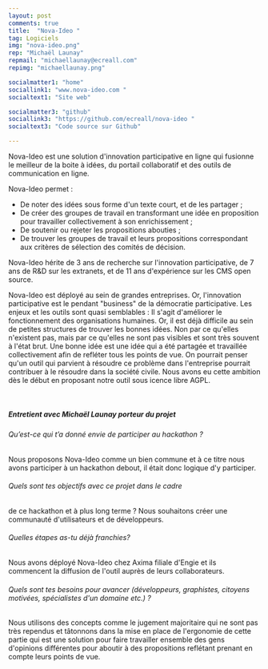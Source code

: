 ```yaml
---
layout: post
comments: true
title:  "Nova-Ideo "
tag: Logiciels
img: "nova-ideo.png"
rep: "Michaël Launay"
repmail: "michaellaunay@ecreall.com"
repimg: "michaellaunay.png"

socialmatter1: "home"
sociallink1: "www.nova-ideo.com "
socialtext1: "Site web"

socialmatter3: "github"
sociallink3: "https://github.com/ecreall/nova-ideo "
socialtext3: "Code source sur Github"

---
```


Nova-Ideo est une solution d'innovation participative en ligne qui fusionne le meilleur de la boite à idées, du portail collaboratif et des outils de communication en ligne.

Nova-Ideo permet : 
- De noter des idées sous forme d'un texte court, et de les partager ; 
- De créer des groupes de travail en transformant une idée en 
proposition pour travailler collectivement à son enrichissement ; 
- De soutenir ou rejeter les propositions abouties ; 
- De trouver les groupes de travail et leurs propositions correspondant aux critères de sélection des comités de décision. 

Nova-Ideo hérite de 3 ans de recherche sur l'innovation participative, de 7 ans de R&D sur les extranets, et de 11 ans d'expérience sur les CMS open source. 

Nova-Ideo est déployé au sein de grandes entreprises. Or, l'innovation participative est le pendant "business" de la démocratie participative. Les enjeux et les outils sont quasi semblables : Il s'agit d'améliorer le fonctionnement des organisations humaines. Or, il est déjà difficile au sein de petites structures de trouver les bonnes idées. Non par ce qu'elles n'existent pas, mais par ce qu'elles ne sont pas visibles et sont très souvent à l'état brut. Une bonne idée est une idée qui a été partagée et travaillée 
collectivement afin de refléter tous les points de vue. On pourrait penser qu'un outil qui parvient à résoudre ce problème dans l'entreprise pourrait contribuer à le résoudre dans la société civile. Nous avons eu cette ambition dès le début en proposant notre outil sous icence libre AGPL. 

<br>

##### Entretient avec Michaël Launay porteur du projet


###### Qu’est-ce qui t’a donné envie de participer au hackathon ? 
Nous proposons Nova-Ideo comme un bien commune et à ce titre nous avons participer à un hackathon debout, il était donc logique d'y participer. 

###### Quels sont tes objectifs avec ce projet dans le cadre 
de ce hackathon et à plus long terme ? 
Nous souhaitons créer une communauté d'utilisateurs et de développeurs. 

###### Quelles étapes as-tu déjà franchies? 
Nous avons déployé Nova-Ideo chez Axima filiale d'Engie et ils commencent la diffusion de l'outil auprès de leurs collaborateurs. 

###### Quels sont tes besoins pour avancer (développeurs, graphistes, citoyens motivées, spécialistes d'un domaine etc.) ? 
Nous utilisons des concepts comme le jugement majoritaire qui ne sont pas très rependus et tâtonnons dans la mise en place de l'ergonomie de cette partie qui est une solution pour faire travailler ensemble des gens d'opinions différentes pour aboutir à des propositions reflétant prenant en compte leurs points de vue. 
